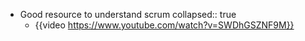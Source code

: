 - Good resource to understand scrum
  collapsed:: true
	- {{video https://www.youtube.com/watch?v=SWDhGSZNF9M}}